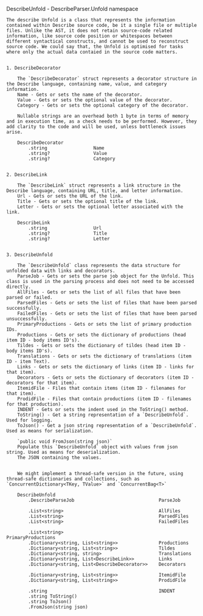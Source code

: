 DescribeUnfold - DescribeParser.Unfold namespace

	The describe Unfold is a class that represents the information contained within Describe source code, be it a single file or multiple files. Unlike the AST, it does not retain source-code related information, like source code position or whitespaces between different syntactical constructs, and cannot be used to reconstruct source code. We could say that, the Unfold is optimised for tasks where only the actual data contaied in the source code matters.


	1. DescribeDecorator
	
		The `DescribeDecorator` struct represents a decorator structure in the Describe language, containing name, value, and category information.
		Name - Gets or sets the name of the decorator.
		Value - Gets or sets the optional value of the decorator.
		Category - Gets or sets the optional category of the decorator.
		
		Nullable strings are an overhead both 1 byte in terms of memory and in execution time, as a check needs to be performed. However, they add clarity to the code and will be used, unless bottleneck issues arise.

		DescribeDecorator
			.string 				Name
			.string? 				Value
			.string? 				Category


	2. DescribeLink
	
		The `DescribeLink` struct represents a link structure in the Describe language, containing URL, title, and letter information.
		Url - Gets or sets the URL of the link.
		Title - Gets or sets the optional title of the link.
		Letter - Gets or sets the optional letter associated with the link.

		DescribeLink
			.string 				Url
			.string? 				Title
			.string?				Letter
	
	
	3. DescribeUnfold
	
		The `DescribeUnfold` class represents the data structure for unfolded data with links and decorators.
		ParseJob - Gets or sets the parse job object for the Unfold. This class is used in the parsing process and does not need to be accessed directly.
		AllFiles - Gets or sets the list of all files that have been parsed or failed.
		ParsedFiles - Gets or sets the list of files that have been parsed successfully.
		FailedFiles - Gets or sets the list of files that have been parsed unsuccessfully.
		PrimaryProductions - Gets or sets the list of primary production IDs.
		Productions - Gets or sets the dictionary of productions (head item ID - body items ID's).
		Tildes - Gets or sets the dictionary of tildes (head item ID - body items ID's).
		Translations - Gets or sets the dictionary of translations (item ID - item Text).
		Links - Gets or sets the dictionary of links (item ID - links for that item).
		Decorators - Gets or sets the dictionary of decorators (item ID - decorators for that item).
		ItemidFile - Files that contain items (item ID - filenames for that item).
		ProdidFile - Files that contain productions (item ID - filenames for that production).
		INDENT - Gets or sets the indent used in the ToString() method.
		ToString() - Get a string representation of a `DescribeUnfold`. Used for logging.
		ToJson() - Get a json string representation of a `DescribeUnfold`. Used as means for serialization.
		
		`public void FromJson(string json)`
		Populate this `DescribeUnfold` object with values from json string. Used as means for deserialization.
		The JSON containing the values.
		
		
		We might implement a thread-safe version in the future, using thread-safe dictionaries and collections, such as `ConcurrentDictionary<TKey, TValue>` and `ConcurrentBag<T>`
		
		DescribeUnfold
			.DescribeParseJob								ParseJob
			
			.List<string>									AllFiles
			.List<string>									ParsedFiles
			.List<string>									FailedFiles
			
			.List<string>									PrimaryProductions
			.Dictionary<string, List<string>> 				Productions
			.Dictionary<string, List<string>>				Tildes
			.Dictionary<string, string>						Translations
			.Dictionary<string, List<DescribeLink>>			Links
			.Dictionary<string, List<DescribeDecorator>>	Decorators

			.Dictionary<string, List<string>>				ItemidFile
			.Dictionary<string, List<string>>				ProdidFile
			
			.string 										INDENT
			.string ToString()
			.string ToJson()
			.FromJson(string json)